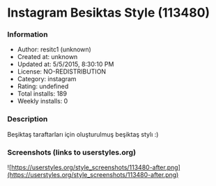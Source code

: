 # Instagram Besiktas Style (113480)

### Information
- Author: resitc1 (unknown)
- Created at: unknown
- Updated at: 5/5/2015, 8:30:10 PM
- License: NO-REDISTRIBUTION
- Category: instagram
- Rating: undefined
- Total installs: 189
- Weekly installs: 0


### Description
Beşiktaş taraftarları için oluşturulmuş beşiktaş stylı :)


### Screenshots (links to userstyles.org)
![https://userstyles.org/style_screenshots/113480-after.png](https://userstyles.org/style_screenshots/113480-after.png)


